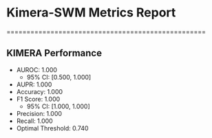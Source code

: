 # Kimera-SWM Metrics Report
==================================================

## KIMERA Performance
- AUROC: 1.000
  - 95% CI: [0.500, 1.000]
- AUPR: 1.000
- Accuracy: 1.000
- F1 Score: 1.000
  - 95% CI: [1.000, 1.000]
- Precision: 1.000
- Recall: 1.000
- Optimal Threshold: 0.740
